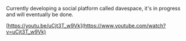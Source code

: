 Currently developing a social platform called davespace, it's in progress and will eventually be done.

[https://youtu.be/uCjt3T_w9Vk](https://www.youtube.com/watch?v=uCjt3T_w9Vk)
